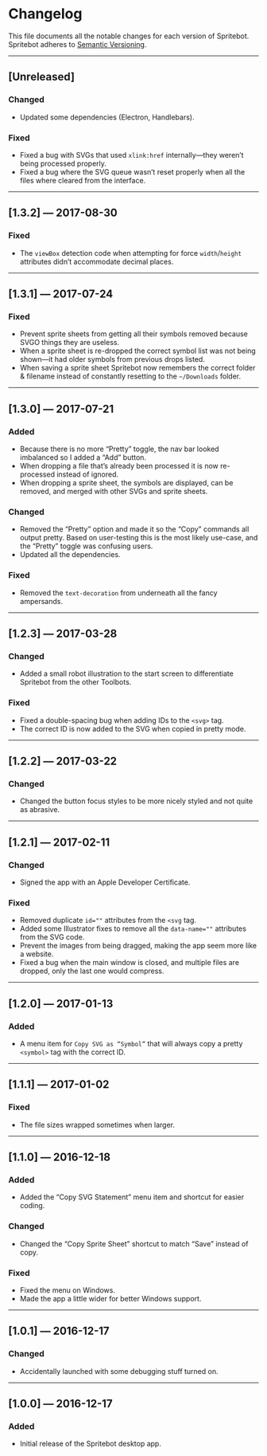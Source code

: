 # Changelog

This file documents all the notable changes for each version of Spritebot.
Spritebot adheres to [Semantic Versioning](http://semver.org/).

---

## [Unreleased]

### Changed

- Updated some dependencies (Electron, Handlebars).

### Fixed

- Fixed a bug with SVGs that used `xlink:href` internally—they weren’t being processed properly.
- Fixed a bug where the SVG queue wasn’t reset properly when all the files where cleared from the interface.

---

## [1.3.2] — 2017-08-30

### Fixed

- The `viewBox` detection code when attempting for force `width`/`height` attributes didn’t accommodate decimal places.

---

## [1.3.1] — 2017-07-24

### Fixed

- Prevent sprite sheets from getting all their symbols removed because SVGO things they are useless.
- When a sprite sheet is re-dropped the correct symbol list was not being shown—it had older symbols from previous drops listed.
- When saving a sprite sheet Spritebot now remembers the correct folder & filename instead of constantly resetting to the `~/Downloads` folder.

---

## [1.3.0] — 2017-07-21

### Added

- Because there is no more “Pretty” toggle, the nav bar looked imbalanced so I added a “Add” button.
- When dropping a file that’s already been processed it is now re-processed instead of ignored.
- When dropping a sprite sheet, the symbols are displayed, can be removed, and merged with other SVGs and sprite sheets.

### Changed

- Removed the “Pretty” option and made it so the “Copy” commands all output pretty. Based on user-testing this is the most likely use-case, and the “Pretty” toggle was confusing users.
- Updated all the dependencies.

### Fixed

- Removed the `text-decoration` from underneath all the fancy ampersands.

---

## [1.2.3] — 2017-03-28

### Changed

- Added a small robot illustration to the start screen to differentiate Spritebot from the other Toolbots.

### Fixed

- Fixed a double-spacing bug when adding IDs to the `<svg>` tag.
- The correct ID is now added to the SVG when copied in pretty mode.

---

## [1.2.2] — 2017-03-22

### Changed

- Changed the button focus styles to be more nicely styled and not quite as abrasive.

---

## [1.2.1] — 2017-02-11

### Changed

- Signed the app with an Apple Developer Certificate.

### Fixed

- Removed duplicate `id=""` attributes from the `<svg` tag.
- Added some Illustrator fixes to remove all the `data-name=""` attributes from the SVG code.
- Prevent the images from being dragged, making the app seem more like a website.
- Fixed a bug when the main window is closed, and multiple files are dropped, only the last one would compress.

---

## [1.2.0] — 2017-01-13

### Added

- A menu item for `Copy SVG as “Symbol”` that will always copy a pretty `<symbol>` tag with the correct ID.

---

## [1.1.1] — 2017-01-02

### Fixed

- The file sizes wrapped sometimes when larger.

---

## [1.1.0] — 2016-12-18

### Added

- Added the “Copy SVG <use> Statement” menu item and shortcut for easier coding.

### Changed

- Changed the “Copy Sprite Sheet” shortcut to match “Save” instead of copy.

### Fixed

- Fixed the menu on Windows.
- Made the app a little wider for better Windows support.

---

## [1.0.1] — 2016-12-17

### Changed

- Accidentally launched with some debugging stuff turned on.

---

## [1.0.0] — 2016-12-17

### Added

- Initial release of the Spritebot desktop app.
